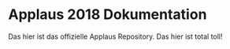# Applaus 2018 Dokumentation

Das hier ist das offizielle Applaus Repository. Das hier ist total toll!

